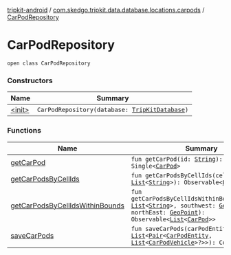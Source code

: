 [tripkit-android](../../index.md) / [com.skedgo.tripkit.data.database.locations.carpods](../index.md) / [CarPodRepository](./index.md)

# CarPodRepository

`open class CarPodRepository`

### Constructors

| Name | Summary |
|---|---|
| [&lt;init&gt;](-init-.md) | `CarPodRepository(database: `[`TripKitDatabase`](../../com.skedgo.tripkit.data.database/-trip-kit-database/index.md)`)` |

### Functions

| Name | Summary |
|---|---|
| [getCarPod](get-car-pod.md) | `fun getCarPod(id: `[`String`](https://kotlinlang.org/api/latest/jvm/stdlib/kotlin/-string/index.html)`): Single<`[`CarPod`](../../skedgo.tripkit.locations/-car-pod/index.md)`>` |
| [getCarPodsByCellIds](get-car-pods-by-cell-ids.md) | `fun getCarPodsByCellIds(cellIds: `[`List`](https://kotlinlang.org/api/latest/jvm/stdlib/kotlin.collections/-list/index.html)`<`[`String`](https://kotlinlang.org/api/latest/jvm/stdlib/kotlin/-string/index.html)`>): Observable<`[`List`](https://kotlinlang.org/api/latest/jvm/stdlib/kotlin.collections/-list/index.html)`<`[`CarPod`](../../skedgo.tripkit.locations/-car-pod/index.md)`>>` |
| [getCarPodsByCellIdsWithinBounds](get-car-pods-by-cell-ids-within-bounds.md) | `fun getCarPodsByCellIdsWithinBounds(cellIds: `[`List`](https://kotlinlang.org/api/latest/jvm/stdlib/kotlin.collections/-list/index.html)`<`[`String`](https://kotlinlang.org/api/latest/jvm/stdlib/kotlin/-string/index.html)`>, southwest: `[`GeoPoint`](../../skedgo.tripkit.location/-geo-point/index.md)`, northEast: `[`GeoPoint`](../../skedgo.tripkit.location/-geo-point/index.md)`): Observable<`[`List`](https://kotlinlang.org/api/latest/jvm/stdlib/kotlin.collections/-list/index.html)`<`[`CarPod`](../../skedgo.tripkit.locations/-car-pod/index.md)`>>` |
| [saveCarPods](save-car-pods.md) | `fun saveCarPods(carPodEntities: `[`List`](https://kotlinlang.org/api/latest/jvm/stdlib/kotlin.collections/-list/index.html)`<`[`Pair`](https://kotlinlang.org/api/latest/jvm/stdlib/kotlin/-pair/index.html)`<`[`CarPodEntity`](../-car-pod-entity/index.md)`, `[`List`](https://kotlinlang.org/api/latest/jvm/stdlib/kotlin.collections/-list/index.html)`<`[`CarPodVehicle`](../-car-pod-vehicle/index.md)`>?>>): Completable` |
